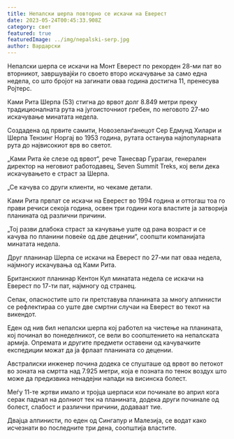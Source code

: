 ```yaml
---
title: Непалски шерпа повторно се искачи на Еверест
date: 2023-05-24T00:45:33.908Z
category: свет
featured: true
featuredImage: ../img/nepalski-serp.jpg
author: Вардарски
---
```

Непалски шерпа се искачи на Монт Еверест по рекорден 28-ми пат во вторникот, завршувајќи го своето второ искачување за само една недела, со што бројот на загинати оваа година достигна 11, пренесува Ројтерс.

Ками Рита Шерпа (53) стигна до врвот долг 8.849 метри преку традиционалната рута на југоисточниот гребен, по неговото 27-мо искачување минатата недела.

Создадена од првите самити, Новозеланѓанецот Сер Едмунд Хилари и Шерпа Тензинг Норгај во 1953 година, рутата останува најпопуларната рута до највисокиот врв во светот.

„Ками Рита ќе слезе од врвот“, рече Танесвар Гурагаи, генерален директор на неговиот работодавец, Seven Summit Treks, кој вели дека искачувањето е страст за Шерпа.

„Се качува со други клиенти, но чекаме детали.

Ками Рита првпат се искачи на Еверест во 1994 година и оттогаш тоа го прави речиси секоја година, освен три години кога властите ја затворија планината од различни причини.

„Тој разви длабока страст за качување уште од рана возраст и се качува по планини повеќе од две децении“, соопшти компанијата минатата недела.

Друг планинар Шерпа се искачи на Еверест по 27-ми пат оваа недела, најмногу искачувања од Ками Рита.

Британскиот планинар Кентон Кул минатата недела се искачи на Еверест по 17-ти пат, најмногу од странец.

Сепак, опасностите што ги претставува планината за многу алпинисти се рефлектираа со уште две смртни случаи на Еверест во текот на викендот.

Еден од нив бил непалски шерпа кој работел на чистење на планината, кој починал во понеделникот, се вели во соопштението на непалската армија. Опремата и другите предмети оставени од качувачките експедиции можат да ја фрлаат планината со децении.

Австралиски инженер почина додека се спушташе од врвот во петокот во зоната на смртта над 7.925 метри, која е позната по тенок воздух што може да предизвика ненадејни напади на висинска болест.

Меѓу 11-те жртви имало и тројца шерпаси кои починале во април кога серак паднал на долниот тек на планината, додека други починале од болест, слабост и различни причини, додаваат тие.

Двајца алпинисти, по еден од Сингапур и Малезија, се водат како исчезнати во последните три дена, соопштија властите.